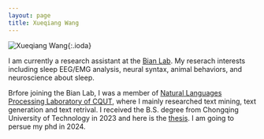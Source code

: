 ```yaml
---
layout: page
title: Xueqiang Wang
---
```


![Xueqiang Wang](https://github.com/BryanWang0702/BryanWang0702.github.io/new_good_one.jpg){:.ioda}

I am currently a research assistant at the [Bian Lab](https://bianlab.site). My reserach interests including sleep EEG/EMG analysis, neural syntax, animal behaviors, and neuroscience about sleep.

Brfore joining the Bian Lab, I was a member of [Natural Languages Processing Laboratory of CQUT](https://cqutnlp.com), where I mainly researched text mining, text generation and text retrival. I received the B.S. degree from Chongqing University of Technology in 2023 and here is the [thesis](resources/thesis/An%20AI%20writing%20system%20based%20on%20outline%20planning.pdf). I am going to persue my phd in 2024.
